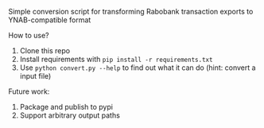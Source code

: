 Simple conversion script for transforming Rabobank transaction exports to YNAB-compatible format 

How to use?
1. Clone this repo
2. Install requirements with `pip install -r requirements.txt`
3. Use `python convert.py --help` to find out what it can do (hint: convert a input file)

Future work:
1. Package and publish to pypi
2. Support arbitrary output paths

